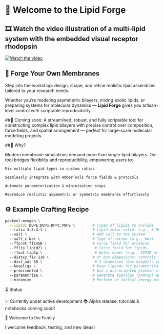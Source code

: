 # 🧬 Welcome to the **Lipid Forge**

## 🎞️ Watch the video illustration of a multi-lipid system with the embedded visual receptor rhodopsin  
[![Watch the video](https://img.youtube.com/vi/_8Gq76UBun4/maxresdefault.jpg)](https://www.youtube.com/watch?v=_8Gq76UBun4)

## 🔨 Forge Your Own Membranes  
Step into the workshop: design, shape, and refine realistic lipid assemblies tailored to your research needs.

Whether you’re modeling asymmetric bilayers, mixing exotic lipids, or preparing systems for molecular dynamics — **Lipid Forge** gives you artisan-level control with scriptable reproducibility.

##🚀 Coming soon:
A streamlined, robust, and fully scriptable tool for constructing complex lipid bilayers with precise control over composition, force fields, and spatial arrangement — perfect for large-scale molecular modeling projects.

##🌱 Why?

Modern membrane simulations demand more than single-lipid bilayers.
Our tool bridges flexibility and reproducibility, empowering users to:

    Mix multiple lipid types in custom ratios

    Seamlessly integrate with AmberTools force fields & protocols

    Automate parameterization & minimization steps

    Reproduce realistic asymmetric or symmetric membranes effortlessly
  

## ⚙️ Example Crafting Recipe

```bash
packmol-memgen \
  --lipids DOPE:DOPG:DPPC:POPE \        # Types of lipids to include
  --ratio 3:3:3:1 \                     # Lipid molar ratio: e.g., 3 DOPE : 3 DOPG : 3 DPPC : 1 POPE
  --salt \                              # Add salt to the system
  --salt_c Na+ \                        # Type of cation (e.g., Na+)
  --ffprot ff14SB \                     # Force field for proteins
  --fflip lipid21 \                      # Force field for lipids
  --ffwat tip3p \                        # Water model (e.g., TIP3P or SPC)
  --distxy_fix 110 \                    # XY box dimensions; controls total number of lipids
  --dist_wat 50 \                        # Z dimension (box height); controls number of water molecules
  --keepligs \                          # Keep ligands for parametrization (covered in tutorial)
  --preoriented \                       # Use a pre-oriented protein structure (e.g., from OPM or PDBTM)
  --parametrize \                       # Generate topology (prmtop) and coordinate files with AmberTools
  --minimize                            # Perform an initial energy minimization of the system
```

⏳ Status

  ✨ Currently under active development
  📚 Alpha release, tutorials & notebooks coming soon!

🤝 Welcome to the Family

  I welcome feedback, testing, and new ideas!
